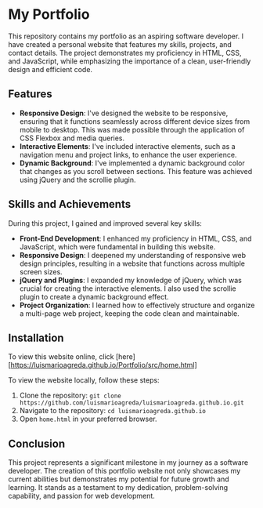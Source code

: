# My Portfolio

This repository contains my portfolio as an aspiring software developer. I have created a personal website that features my skills, projects, and contact details. The project demonstrates my proficiency in HTML, CSS, and JavaScript, while emphasizing the importance of a clean, user-friendly design and efficient code.

## Features

- **Responsive Design**: I've designed the website to be responsive, ensuring that it functions seamlessly across different device sizes from mobile to desktop. This was made possible through the application of CSS Flexbox and media queries.
- **Interactive Elements**: I've included interactive elements, such as a navigation menu and project links, to enhance the user experience.
- **Dynamic Background**: I've implemented a dynamic background color that changes as you scroll between sections. This feature was achieved using jQuery and the scrollie plugin.

## Skills and Achievements

During this project, I gained and improved several key skills:

- **Front-End Development**: I enhanced my proficiency in HTML, CSS, and JavaScript, which were fundamental in building this website.
- **Responsive Design**: I deepened my understanding of responsive web design principles, resulting in a website that functions across multiple screen sizes.
- **jQuery and Plugins**: I expanded my knowledge of jQuery, which was crucial for creating the interactive elements. I also used the scrollie plugin to create a dynamic background effect.
- **Project Organization**: I learned how to effectively structure and organize a multi-page web project, keeping the code clean and maintainable.

## Installation

To view this website online, click [here][https://luismarioagreda.github.io/Portfolio/src/home.html]

To view the website locally, follow these steps:

1. Clone the repository: `git clone https://github.com/luismarioagreda/luismarioagreda.github.io.git`
2. Navigate to the repository: `cd luismarioagreda.github.io`
3. Open `home.html` in your preferred browser.

## Conclusion

This project represents a significant milestone in my journey as a software developer. The creation of this portfolio website not only showcases my current abilities but demonstrates my potential for future growth and learning. It stands as a testament to my dedication, problem-solving capability, and passion for web development.
